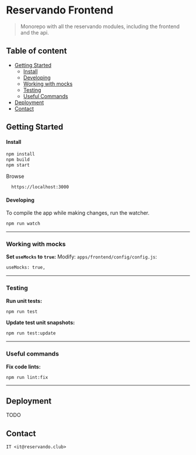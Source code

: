 # Reservando Frontend

> Monorepo with all the reservando modules, including the frontend and the api.

## Table of content

- [Getting Started](#getting-started)
  - [Install](#install)
  - [Developing](#developing)
  - [Working with mocks](#working-with-mocks)
  - [Testing](#testing)
  - [Useful Commands](#useful-commands)
- [Deployment](#deployment)
- [Contact](#contact)

## Getting Started

#### Install

```sh
npm install
npm build
npm start
```

Browse

```
  https://localhost:3000
```

#### Developing

To compile the app while making changes, run the watcher.

```sh
npm run watch
```

---

### Working with mocks

**Set `useMocks` to `true`:**
Modify: `apps/frontend/config/config.js`:

```sh
useMocks: true,
```

---

### Testing

**Run unit tests:**

```sh
npm run test
```

**Update test unit snapshots:**

```sh
npm run test:update
```

---

### Useful commands

**Fix code lints:**

```sh
npm run lint:fix
```

---

## Deployment

TODO

## Contact

```
IT <it@reservando.club>
```
